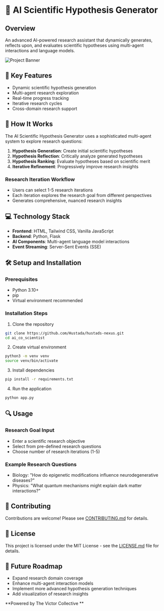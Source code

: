 # 🧠 AI Scientific Hypothesis Generator

## Overview
An advanced AI-powered research assistant that dynamically generates, reflects upon, and evaluates scientific hypotheses using multi-agent interactions and language models.

![Project Banner](docs/banner.png)

## 🚀 Key Features
- Dynamic scientific hypothesis generation
- Multi-agent research exploration
- Real-time progress tracking
- Iterative research cycles
- Cross-domain research support

## 🔬 How It Works
The AI Scientific Hypothesis Generator uses a sophisticated multi-agent system to explore research questions:

1. **Hypothesis Generation**: Create initial scientific hypotheses
2. **Hypothesis Reflection**: Critically analyze generated hypotheses
3. **Hypothesis Ranking**: Evaluate hypotheses based on scientific merit
4. **Iterative Refinement**: Progressively improve research insights

### Research Iteration Workflow
- Users can select 1-5 research iterations
- Each iteration explores the research goal from different perspectives
- Generates comprehensive, nuanced research insights

## 💻 Technology Stack
- **Frontend**: HTML, Tailwind CSS, Vanilla JavaScript
- **Backend**: Python, Flask
- **AI Components**: Multi-agent language model interactions
- **Event Streaming**: Server-Sent Events (SSE)

## 🛠 Setup and Installation

### Prerequisites
- Python 3.10+
- pip
- Virtual environment recommended

### Installation Steps
1. Clone the repository
```bash
git clone https://github.com/Hustada/hustads-nexus.git
cd ai_co_scientist
```

2. Create virtual environment
```bash
python3 -m venv venv
source venv/bin/activate
```

3. Install dependencies
```bash
pip install -r requirements.txt
```

4. Run the application
```bash
python app.py
```

## 🔍 Usage

### Research Goal Input
- Enter a scientific research objective
- Select from pre-defined research questions
- Choose number of research iterations (1-5)

### Example Research Questions
- Biology: "How do epigenetic modifications influence neurodegenerative diseases?"
- Physics: "What quantum mechanisms might explain dark matter interactions?"

## 🌟 Contributing
Contributions are welcome! Please see [CONTRIBUTING.md](CONTRIBUTING.md) for details.

## 📄 License
This project is licensed under the MIT License - see the [LICENSE.md](LICENSE.md) file for details.

## 🔮 Future Roadmap
- Expand research domain coverage
- Enhance multi-agent interaction models
- Implement more advanced hypothesis generation techniques
- Add visualization of research insights


**Powered by The Victor Collective **
